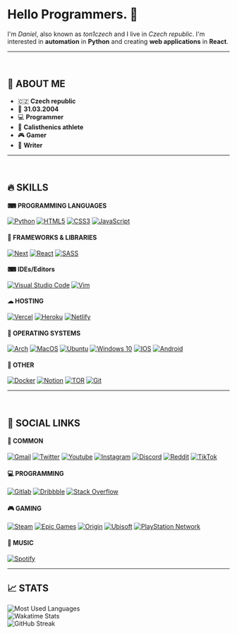 # **Hello Programmers.** 🙏

I'm _Daniel_, also known as _ton1czech_ and I live in _Czech republic_. I'm interested in **automation** in **Python** and creating **web applications** in **React**.

---

<br />

## 💭 **ABOUT ME**

- 🇨🇿 **Czech republic**
- 👶 **31.03.2004**
- 💻 **Programmer**
- 💪 **Calisthenics athlete**
- 🎮 **Gamer**
- 📖 **Writer**

---

<br />

## 🔥 **SKILLS**

#### ⌨ **PROGRAMMING LANGUAGES**

[<img alt="Python" src="https://img.shields.io/badge/python-%2314354C.svg?style=for-the-badge&logo=python&logoColor=white"/>](https://python.org/)
[<img alt="HTML5" src="https://img.shields.io/badge/html5-%23E34F26.svg?style=for-the-badge&logo=html5&logoColor=white"/>](https://html.com/)
[<img alt="CSS3" src="https://img.shields.io/badge/css3-%231572B6.svg?style=for-the-badge&logo=css3&logoColor=white"/>](https://w3schools.com/Css/)
[<img alt="JavaScript" src="https://img.shields.io/badge/javascript-%23323330.svg?style=for-the-badge&logo=javascript&logoColor=%23F7DF1E"/>](https://javascript.com/)

<div style="margin: 0 0 15px 0"></div>

#### 💎 **FRAMEWORKS & LIBRARIES**

[<img alt="Next" src="https://img.shields.io/badge/Next-black?style=for-the-badge&logo=next.js&logoColor=white" />](https://nextjs.org/)
[<img alt="React" src="https://img.shields.io/badge/react-%2320232a.svg?style=for-the-badge&logo=react&logoColor=%2361DAFB"/>](https://reactjs.org/)
[<img alt="SASS" src="https://img.shields.io/badge/SASS-hotpink.svg?style=for-the-badge&logo=SASS&logoColor=white"/>](https://sass-lang.com/)

<div style="margin: 0 0 15px 0"></div>

#### ⌨ IDEs/Editors

[<img alt="Visual Studio Code" src="https://img.shields.io/badge/Visual_Studio_Code-0078d7.svg?style=for-the-badge&logo=visual-studio-code&logoColor=white"/>](https://code.visualstudio.com/)
[<img alt="Vim" src="https://img.shields.io/badge/VIM-%2311AB00.svg?style=for-the-badge&logo=vim&logoColor=white"/>](https://vim.org/)

<div style="margin: 0 0 15px 0"></div>

#### ☁ **HOSTING**

[<img alt="Vercel" src="https://img.shields.io/badge/vercel-%23000000.svg?style=for-the-badge&logo=vercel&logoColor=white" />](https://vercel.com)
[<img alt="Heroku" src="https://img.shields.io/badge/heroku-%23430098.svg?style=for-the-badge&logo=heroku&logoColor=white"/>](https://heroku.com)
[<img alt="Netlify" src="https://img.shields.io/badge/netlify-%233BACBC.svg?style=for-the-badge&logo=netlify&logoColor=white"/>](https://netlify.com)

<div style="margin: 0 0 15px 0"></div>

#### 🔵 **OPERATING SYSTEMS**

[<img alt="Arch" src="https://img.shields.io/badge/Arch-1793D1?style=for-the-badge&logo=arch-linux&logoColor=white" />](https://archlinux.org/)
[<img alt="MacOS" src="https://img.shields.io/badge/MacOS-000000?style=for-the-badge&logo=macos&logoColor=white">](https://apple.com/macos/)
[<img alt="Ubuntu" src="https://img.shields.io/badge/Ubuntu-E95420?style=for-the-badge&logo=ubuntu&logoColor=white" />](https://ubuntu.com/)
[<img alt="Windows 10" src="https://img.shields.io/badge/Windows_10-0078D6?style=for-the-badge&logo=windows&logoColor=white" />](https://microsoft.com/software-download/windows10ISO)
[<img alt="IOS" src="https://img.shields.io/badge/iOS-000000?style=for-the-badge&logo=ios&logoColor=white">](https://apple.com/ios/)
[<img alt="Android" src="https://img.shields.io/badge/Android-3DDC84?style=for-the-badge&logo=android&logoColor=white" />](https://android.com/)

<div style="margin: 0 0 15px 0"></div>

#### 🎈 **OTHER**

[<img alt="Docker" src="https://img.shields.io/badge/docker-%230db7ed.svg?style=for-the-badge&logo=docker&logoColor=white"/>](https://docker.com/)
[<img alt="Notion" src="https://img.shields.io/badge/Notion-%23000000.svg?style=for-the-badge&logo=notion&logoColor=white"/>](https:/notion.so/)
[<img alt="TOR" src="https://img.shields.io/badge/tor-%237E4798.svg?style=for-the-badge&logo=tor-project&logoColor=white" />](https://torproject.org/)
[<img alt="Git" src="https://img.shields.io/badge/git-%23F05033.svg?style=for-the-badge&logo=git&logoColor=white" />](https://git-scm.com/)

---

<br />

## 💫 **SOCIAL LINKS**

#### 🎇 **COMMON**

[<img alt="Gmail" src="https://img.shields.io/badge/@tonyasek007-D14836?style=for-the-badge&logo=gmail&logoColor=white" />]()
[<img alt="Twitter" src="https://img.shields.io/badge/@ton1czech-%231DA1F2.svg?style=for-the-badge&logo=Twitter&logoColor=white"/>](https://twitter.com/ton1czech)
[<img alt="Youtube" src="https://img.shields.io/badge/@ton1czech-%23FF0000.svg?style=for-the-badge&logo=YouTube&logoColor=white"/>](https://www.youtube.com/channel/UCblA_CnykG2Dw_6IMwZ9z9A)
[<img alt="Instagram" src="https://img.shields.io/badge/@ton1czech-%23E4405F.svg?style=for-the-badge&logo=Instagram&logoColor=white"/>](https://instagram.com/ton1czech)
[<img alt="Discord" src="https://img.shields.io/badge/@ton1czech--8028-%237289DA.svg?style=for-the-badge&logo=discord&logoColor=white"/>]()
[<img alt="Reddit" src="https://img.shields.io/badge/@ton1czech-FF4500?style=for-the-badge&logo=reddit&logoColor=white" />](https://reddit.com/user/ton1czech)
[<img alt="TikTok" src="https://img.shields.io/badge/@t0nczech-%23000000.svg?style=for-the-badge&logo=TikTok&logoColor=white" />]()

#### 💻 **PROGRAMMING**

[<img alt="Gitlab" src="https://img.shields.io/badge/@ton1czech-%23181717.svg?style=for-the-badge&logo=gitlab&logoColor=white" />](https://gitlab/ton1czech)
[<img alt="Dribbble" src="https://img.shields.io/badge/@ton1czech-EA4C89?style=for-the-badge&logo=dribbble&logoColor=white" />](https://dribbble.com/ton1czech)
[<img alt="Stack Overflow" src="https://img.shields.io/badge/@ton1czech-FE7A16?style=for-the-badge&logo=stack-overflow&logoColor=white"/>](https://stackoverflow.com/users/15073347/ton1czech)

#### 🎮 **GAMING**

[<img alt="Steam" src="https://img.shields.io/badge/@ton1czech-%23000000.svg?style=for-the-badge&logo=steam&logoColor=white"/>](https://steamcommunity.com/id/ton1czech/)
[<img alt="Epic Games" src="https://img.shields.io/badge/@ton1czech-%23313131.svg?style=for-the-badge&logo=epicgames&logoColor=white"/>]()
[<img alt="Origin" src="https://img.shields.io/badge/@ton1czech-%23F56C2D.svg?style=for-the-badge&logo=Origin&logoColor=white"/>]()
[<img alt="Ubisoft" src="https://img.shields.io/badge/@ton1czech-%23F5F5F5.svg?style=for-the-badge&logo=Ubisoft&logoColor=black"/>]()
[<img alt="PlayStation Network" src="https://img.shields.io/badge/@ton1czech-%230070D1.svg?style=for-the-badge&logo=Playstation&logoColor=white"/>]()

#### 🎵 **MUSIC**

[<img alt="Spotify" src="https://img.shields.io/badge/@ton1czech-1ED760?style=for-the-badge&logo=spotify&logoColor=white" />](https://open.spotify.com/user/212btc3myry7hwb45aybf4efi)

---

## 📈 **STATS**

![Most Used Languages](https://github-readme-stats.vercel.app/api/top-langs/?username=ton1czech&theme=dracula&langs_count=10&layout=compact) <br />
![Wakatime Stats](https://github-readme-stats.vercel.app/api/wakatime?username=ton1czech&theme=dracula&layout=compact) <br />
![GitHub Streak](https://github-readme-streak-stats.herokuapp.com?user=ton1czech&theme=dracula&date_format=j%20M%5B%20Y%5D)
